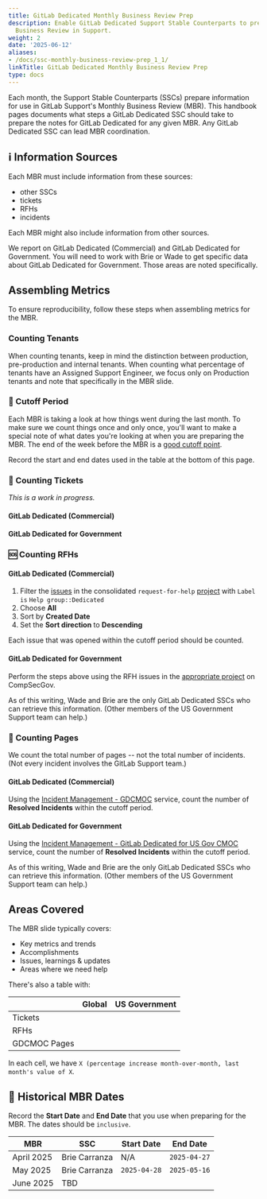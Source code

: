 ```yaml
---
title: GitLab Dedicated Monthly Business Review Prep
description: Enable GitLab Dedicated Support Stable Counterparts to prep for the Monthly
  Business Review in Support.
weight: 2
date: '2025-06-12'
aliases:
- /docs/ssc-monthly-business-review-prep_1_1/
linkTitle: GitLab Dedicated Monthly Business Review Prep
type: docs
---
```


Each month, the Support Stable Counterparts (SSCs) prepare information for use in GitLab Support's Monthly Business Review (MBR). This handbook pages documents what steps a GitLab Dedicated SSC should take to prepare the notes for GitLab Dedicated for any given MBR. Any GitLab Dedicated SSC can lead MBR coordination. 

## ℹ️ Information Sources

Each MBR must include information from these sources:

- other SSCs
- tickets 
- RFHs
- incidents

Each MBR might also include information from other sources.

We report on GitLab Dedicated (Commercial) and GitLab Dedicated for Government. You will need to work with Brie or Wade to get specific data about GitLab Dedicated for Government. Those areas are noted specifically.  

## Assembling Metrics

To ensure reproducibility, follow these steps when assembling metrics for the MBR.

### Counting Tenants

When counting tenants, keep in mind the distinction between production, pre-production and internal tenants. When counting what percentage of tenants have an Assigned Support Engineer, we focus only on Production tenants and note that specifically in the MBR slide.

### 📅 Cutoff Period

Each MBR is taking a look at how things went during the last month. To make sure we count things once and only once, you'll want to make a special note of what dates you're looking at when you are preparing the MBR. The end of the week before the MBR is a [good cutoff point](https://gitlab.com/gitlab-com/support/support-team-meta/-/issues/6738#note_2394065104).

Record the start and end dates used in the table at the bottom of this page.

### 🎫 Counting Tickets

_This is a work in progress._

#### GitLab Dedicated (Commercial)

#### GitLab Dedicated for Government

### 🆘 Counting RFHs

#### GitLab Dedicated (Commercial)

1. Filter the [issues](https://gitlab.com/gitlab-com/request-for-help/-/issues/?sort=created_date&state=opened&first_page_size=100) in the consolidated `request-for-help` [project](https://gitlab.com/gitlab-com/request-for-help) with `Label` `is` `Help group::Dedicated`
1. Choose **All**
1. Sort by **Created Date**
1. Set the **Sort direction** to **Descending**

Each issue that was opened within the cutoff period should be counted. 

#### GitLab Dedicated for Government

Perform the steps above using the RFH issues in the [appropriate project](https://compsecgov.gitlab-dedicated.us/gitlab-dedicated-us-public-sector/incident-management) on CompSecGov. 

As of this writing, Wade and Brie are the only GitLab Dedicated SSCs who can retrieve this information. (Other members of the US Government Support team can help.)

### 🚨 Counting Pages

We count the total number of pages -- not the total number of incidents. (Not every incident involves the GitLab Support team.)

#### GitLab Dedicated (Commercial)

Using the [Incident Management - GDCMOC](https://gitlab.pagerduty.com/service-directory/P8WVAI0) service, count the number of **Resolved Incidents** within the cutoff period.

#### GitLab Dedicated for Government

Using the [Incident Management - GitLab Dedicated for US Gov CMOC](https://gitlab.pagerduty.com/service-directory/PQRVHA8) service, count the number of **Resolved Incidents** within the cutoff period.

As of this writing, Wade and Brie are the only GitLab Dedicated SSCs who can retrieve this information. (Other members of the US Government Support team can help.)

## Areas Covered

The MBR slide typically covers:

- Key metrics and trends
- Accomplishments
- Issues, learnings & updates
- Areas where we need help

There's also a table with:

| | Global | US Government | 
|-|--------|---------------|
| Tickets | | | 
| RFHs | | | 
| GDCMOC Pages | | |

In each cell, we have `X (percentage increase month-over-month, last month's value of X`.

## 📜 Historical MBR Dates

Record the **Start Date** and **End Date** that you use when preparing for the MBR. The dates should be `inclusive`.

| MBR | SSC | Start Date | End Date |
| ------ | ------ | ------ | ------ |
| April 2025 | Brie Carranza |  N/A      | `2025-04-27` |
| May 2025 | Brie Carranza | `2025-04-28` | `2025-05-16` |
| June 2025 |TBD |   |  |
